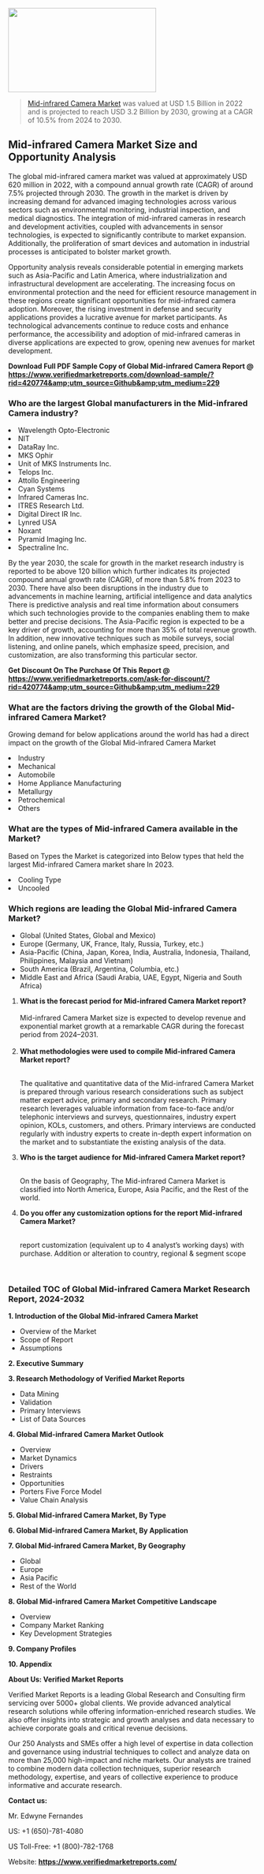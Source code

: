 <img src="https://ffe5etoiles.com/wp-content/uploads/2024/12/MST1-300x171.png" alt="" width="300" height="171" class="alignnone size-medium wp-image-20088" /><blockquote><p><p><a href="https://www.verifiedmarketreports.com/download-sample/?rid=420774&utm_source=Github&utm_medium=229" target="_blank">Mid-infrared Camera Market</a> was valued at USD 1.5 Billion in 2022 and is projected to reach USD 3.2 Billion by 2030, growing at a CAGR of 10.5% from 2024 to 2030.</p></blockquote><p><h2>Mid-infrared Camera Market Size and Opportunity Analysis</h2><p>The global mid-infrared camera market was valued at approximately USD 620 million in 2022, with a compound annual growth rate (CAGR) of around 7.5% projected through 2030. The growth in the market is driven by increasing demand for advanced imaging technologies across various sectors such as environmental monitoring, industrial inspection, and medical diagnostics. The integration of mid-infrared cameras in research and development activities, coupled with advancements in sensor technologies, is expected to significantly contribute to market expansion. Additionally, the proliferation of smart devices and automation in industrial processes is anticipated to bolster market growth.</p><p>Opportunity analysis reveals considerable potential in emerging markets such as Asia-Pacific and Latin America, where industrialization and infrastructural development are accelerating. The increasing focus on environmental protection and the need for efficient resource management in these regions create significant opportunities for mid-infrared camera adoption. Moreover, the rising investment in defense and security applications provides a lucrative avenue for market participants. As technological advancements continue to reduce costs and enhance performance, the accessibility and adoption of mid-infrared cameras in diverse applications are expected to grow, opening new avenues for market development.</p></p><p class=""><strong>Download Full PDF Sample Copy of Global Mid-infrared Camera Report @ <a href="https://www.verifiedmarketreports.com/download-sample/?rid=420774&amp;utm_source=Github&amp;utm_medium=229" target="_blank">https://www.verifiedmarketreports.com/download-sample/?rid=420774&amp;utm_source=Github&amp;utm_medium=229</a></strong></p><h3 id="" class="">Who are the largest Global manufacturers in the Mid-infrared Camera industry?</h3><p><li>Wavelength Opto-Electronic</li><li> NIT</li><li> DataRay Inc.</li><li> MKS Ophir</li><li> Unit of MKS Instruments Inc.</li><li> Telops Inc.</li><li> Attollo Engineering</li><li> Cyan Systems</li><li> Infrared Cameras Inc.</li><li> ITRES Research Ltd.</li><li> Digital Direct IR Inc.</li><li> Lynred USA</li><li> Noxant</li><li> Pyramid Imaging Inc.</li><li> Spectraline Inc.</li></p><div class=""><div class="" dir="" data-message-author-role="" data-message-id="" data-message-model-slug=""><div class=""><div class=""><div class=""><div class="" dir="" data-message-author-role="" data-message-id="" data-message-model-slug=""><div class=""><div class=""><p>By the year 2030, the scale for growth in the market research industry is reported to be above 120 billion which further indicates its projected compound annual growth rate (CAGR), of more than 5.8% from 2023 to 2030. There have also been disruptions in the industry due to advancements in machine learning, artificial intelligence and data analytics There is predictive analysis and real time information about consumers which such technologies provide to the companies enabling them to make better and precise decisions. The Asia-Pacific region is expected to be a key driver of growth, accounting for more than 35% of total revenue growth. In addition, new innovative techniques such as mobile surveys, social listening, and online panels, which emphasize speed, precision, and customization, are also transforming this particular sector.</p><p><strong>Get Discount On The Purchase Of This Report @&nbsp; <a href="https://www.verifiedmarketreports.com/ask-for-discount/?rid=420774&amp;utm_source=Github&amp;utm_medium=229" target="_blank">https://www.verifiedmarketreports.com/ask-for-discount/?rid=420774&amp;utm_source=Github&amp;utm_medium=229</a></strong></p></div></div></div></div></div></div></div></div><h3 id="" class="">What are the factors driving the growth of the Global Mid-infrared Camera Market?</h3><p id="" class="">Growing demand for below applications around the world has had a direct impact on the growth of the Global Mid-infrared Camera Market</p><p id="" class=""><li>Industry</li><li> Mechanical</li><li> Automobile</li><li> Home Appliance Manufacturing</li><li> Metallurgy</li><li> Petrochemical</li><li> Others</li></p><h3 id="" class="">What are the types of Mid-infrared Camera available in the Market?</h3><p id="" class="">Based on Types the Market is categorized into Below types that held the largest Mid-infrared Camera market share In 2023.</p><p id="" class=""><li>Cooling Type</li><li> Uncooled</li></p><h3 id="" class="">Which regions are leading the Global Mid-infrared Camera Market?</h3><ul><li>Global (United States, Global and Mexico)</li><li>Europe (Germany, UK, France, Italy, Russia, Turkey, etc.)</li><li>Asia-Pacific (China, Japan, Korea, India, Australia, Indonesia, Thailand, Philippines, Malaysia and Vietnam)</li><li>South America (Brazil, Argentina, Columbia, etc.)</li><li>Middle East and Africa (Saudi Arabia, UAE, Egypt, Nigeria and South Africa)</li></ul><p><ol><li><strong>What is the forecast period for Mid-infrared Camera Market report?<br /></strong><br /><span data-sheets-root="1" data-sheets-value="{&quot;1&quot;:2,&quot;2&quot;:&quot;XXXX size is expected to develop revenue and exponential market growth at a remarkable CAGR during the forecast period from 2024&ndash;2030.&quot;}" data-sheets-userformat="{&quot;2&quot;:12674,&quot;4&quot;:{&quot;1&quot;:2,&quot;2&quot;:16776960},&quot;10&quot;:2,&quot;11&quot;:0,&quot;15&quot;:&quot;Arial&quot;,&quot;16&quot;:12}">Mid-infrared Camera Market size is expected to develop revenue and exponential market growth at a remarkable CAGR during the forecast period from 2024&ndash;2031.</span><br /><br /></li><li><strong>What methodologies were used to compile Mid-infrared Camera Market report?<br /><br /></strong><p>The qualitative and quantitative data of the&nbsp;Mid-infrared Camera Market is prepared through various research considerations such as subject matter expert advice, primary and secondary research. Primary research leverages valuable information from face-to-face and/or telephonic interviews and surveys, questionnaires, industry expert opinion, KOLs, customers, and others. Primary interviews are conducted regularly with industry experts to create in-depth expert information on the market and to substantiate the existing analysis of the data.&nbsp;</p></li><li><strong>Who is the target audience for Mid-infrared Camera Market report?<br /><br /></strong><p>On the basis of Geography, The&nbsp;Mid-infrared Camera Market is classified into North America, Europe, Asia Pacific, and the Rest of the world.</p></li><li><strong>Do you offer any customization options for the report Mid-infrared Camera Market?<br /><br /></strong><p>report customization (equivalent up to 4 analyst&rsquo;s working days) with purchase. Addition or alteration to country, regional &amp; segment scope</p><p>&nbsp;</p></li></ol></p><h3 id="" class="">Detailed TOC of Global Mid-infrared Camera Market Research Report, 2024-2032</h3><p id="" class=""><strong>1. Introduction of the Global Mid-infrared Camera Market</strong></p><ul><li>Overview of the Market</li><li>Scope of Report</li><li>Assumptions</li></ul><p id="" class=""><strong>2. Executive Summary</strong></p><p id="" class=""><strong>3. Research Methodology of&nbsp;Verified Market Reports</strong></p><ul><li>Data Mining</li><li>Validation</li><li>Primary Interviews</li><li>List of Data Sources</li></ul><p id="" class=""><strong>4. Global Mid-infrared Camera Market Outlook</strong></p><ul><li>Overview</li><li>Market Dynamics</li><li>Drivers</li><li>Restraints</li><li>Opportunities</li><li>Porters Five Force Model</li><li>Value Chain Analysis</li></ul><p id="" class=""><strong>5. Global Mid-infrared Camera Market, By&nbsp;Type</strong></p><p id="" class=""><strong>6. Global Mid-infrared Camera Market, By Application</strong></p><p id="" class=""><strong>7. Global Mid-infrared Camera Market, By Geography</strong></p><ul><li>Global</li><li>Europe</li><li>Asia Pacific</li><li>Rest of the World</li></ul><p id="" class=""><strong>8. Global Mid-infrared Camera Market Competitive Landscape</strong></p><ul><li>Overview</li><li>Company Market Ranking</li><li>Key Development Strategies</li></ul><p id="" class=""><strong>9. Company Profiles</strong></p><p id="" class=""><strong>10. Appendix</strong></p><p id="" class=""><strong>About Us: Verified Market Reports</strong></p><p id="" class="">Verified Market Reports is a leading Global Research and Consulting firm servicing over 5000+ global clients. We provide advanced analytical research solutions while offering information-enriched research studies. We also offer insights into strategic and growth analyses and data necessary to achieve corporate goals and critical revenue decisions.</p><p id="" class="">Our 250 Analysts and SMEs offer a high level of expertise in data collection and governance using industrial techniques to collect and analyze data on more than 25,000 high-impact and niche markets. Our analysts are trained to combine modern data collection techniques, superior research methodology, expertise, and years of collective experience to produce informative and accurate research.</p><p id="" class=""><strong>Contact us:</strong></p><p id="" class="">Mr. Edwyne Fernandes</p><p id="" class="">US: +1 (650)-781-4080</p><p id="" class="">US Toll-Free: +1 (800)-782-1768</p><p id="" class="">Website: <a target="" data-test-app-aware-link=""><strong>https://www.verifiedmarketreports.com/</strong></a></p>
